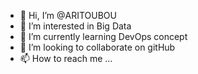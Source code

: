 - 👋 Hi, I’m @ARITOUBOU
- 👀 I’m interested in Big Data
- 🌱 I’m currently learning DevOps concept
- 💞️ I’m looking to collaborate on gitHub
- 📫 How to reach me ...

<!---
ARITOUBOU/ARITOUBOU is a ✨ special ✨ repository because its `README.md` (this file) appears on your GitHub profile.
You can click the Preview link to take a look at your changes.
--->
